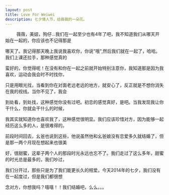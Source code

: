 ```yaml
---
layout: post 
title: Love For Weiwei 
description: 七夕情人节，给薇薇的一朵花。 
---
```


<!--[if IE]>
  <script src="http://html5shiv.googlecode.com/svn/trunk/html5.js"></script>
<![endif]-->
<canvas id="c"></canvas>
<script>
    var b = document.body;
    var c = document.getElementsByTagName('canvas')[0];
    var a = c.getContext('2d');
    document.body.clientWidth; 
</script>
<script>
    // start of submission //
    with (m = Math) C = cos, S = sin, P = pow, R = random; c.width = c.height = f = 500; h = -250; function p(a, b, c) { if (c > 60) return [S(a * 7) * (13 + 5 / (.2 + P(b * 4, 4))) - S(b) * 50, b * f + 50, 625 + C(a * 7) * (13 + 5 / (.2 + P(b * 4, 4))) + b * 400, a * 1 - b / 2, a]; A = a * 2 - 1; B = b * 2 - 1; if (A * A + B * B &lt; 1) { if (c > 37) { n = (j = c &amp; 1) ? 6 : 4; o = .5 / (a + .01) + C(b * 125) * 3 - a * 300; w = b * h; return [o * C(n) + w * S(n) + j * 610 - 390, o * S(n) - w * C(n) + 550 - j * 350, 1180 + C(B + A) * 99 - j * 300, .4 - a * .1 + P(1 - B * B, -h * 6) * .15 - a * b * .4 + C(a + b) / 5 + P(C((o * (a + 1) + (B > 0 ? w : -w)) / 25), 30) * .1 * (1 - B * B), o / 1e3 + .7 - o * w * 3e-6] } if (c > 32) { c = c * 1.16 - .15; o = a * 45 - 20; w = b * b * h; z = o * S(c) + w * C(c) + 620; return [o * C(c) - w * S(c), 28 + C(B * .5) * 99 - b * b * b * 60 - z / 2 - h, z, (b * b * .3 + P((1 - (A * A)), 7) * .15 + .3) * b, b * .7] } o = A * (2 - b) * (80 - c * 2); w = 99 - C(A) * 120 - C(b) * (-h - c * 4.9) + C(P(1 - b, 7)) * 50 + c * 2; z = o * S(c) + w * C(c) + 700; return [o * C(c) - w * S(c), B * 99 - C(P(b, 7)) * 50 - c / 3 - z / 1.35 + 450, z, (1 - b / 1.2) * .9 + a * .1, P((1 - b), 20) / 4 + .05] } } setInterval('for(i=0;i&lt;1e4;i++)if(s=p(R(),R(),i%46/.74)){z=s[2];x=~~(s[0]*f/z-h);y=~~(s[1]*f/z-h);if(!m[q=y*f+x]|m[q]>z)m[q]=z,a.fillStyle="rgb("+~(s[3]*h)+","+~(s[4]*h)+","+~(s[3]*s[3]*-80)+")",a.fillRect(x,y,1,1)}', 0)
    // end of submission //
</script>


&nbsp;&nbsp;&nbsp;&nbsp;&nbsp;&nbsp;&nbsp;&nbsp; 薇薇，美妞，狗仔...我们在一起至少也有4年了吧，我不知道我们从哪天开始在一起的，你应该也不记得那是

哪天了。我记得那天晚上我说我喜欢你，你说"哦",然后我们就在一起了，哈哈。我们上课还拉手，那种感觉真的

蛮好的，你觉得呢！在没有和你在一起之前就开始特别注意你，我知道那是因为我喜欢，运动会我会时不时找你，

只是用眼光找，当看到你在对面老远老远的地方，就安心了，反正就是不想你消失在我的视线。当你不见了，我会

到处看，到处找，这种感觉你没有过吧。初恋的感觉真好，是吧。当我发现我让你干什么，你就会干什么的时候，

我其实就知道你也喜欢我了，这种感觉很明显。我们应该珍惜对方，因为能够一起经历这么多的人，是很难得的。

前段时间回去，幺爸也说到这些，他说虽然他和幺爸娘没有恋爱多久就结婚了，但是那一两个月现在想起来也很美

好，很甜蜜，这辈子两个人的那段时光永远也忘不了。我们走过了这么多年，甜蜜的时光总是最多的，我们吵过，

我们分开过，那些只是为了我们能更长久的相爱。今天2014年的七夕，我们没有在一起度过，但是我们都很想

念对方，你想我吗？嘻嘻！！我们结婚吧，么么。。。

